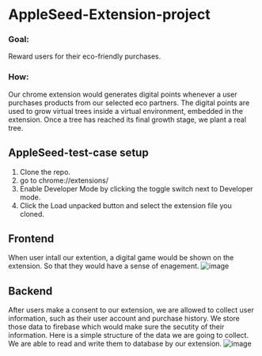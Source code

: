 # AppleSeed-Extension-project
### Goal:
Reward users for their eco-friendly purchases. 

### How:
Our chrome extension would generates digital points whenever a user purchases products from our selected eco partners. The digital points are used to grow virtual trees inside a virtual environment, embedded in the extension. Once a tree has reached its final growth stage, we plant a real tree.

## AppleSeed-test-case setup

1. Clone the repo.
2. go to chrome://extensions/
3. Enable Developer Mode by clicking the toggle switch next to Developer mode.
4. Click the Load unpacked button and select the extension file you cloned.


## Frontend
When user intall our extention, a digital game would be shown on the extension. So that they would have a sense of enagement.
![image](https://user-images.githubusercontent.com/50645596/146233633-7627a799-5708-4298-9684-4c1654b70265.png)

## Backend
After users make a consent to our extension, we are allowed to collect user information, such as their user account and purchase history.
We store those data to firebase which would make sure the secutity of their information. 
Here is a simple structure of the data we are going to collect. We are able to read and write them to database by our extension.
![image](https://user-images.githubusercontent.com/50645596/146235664-2a261a83-8ac0-4bfe-859f-f49735b7cd89.png)


